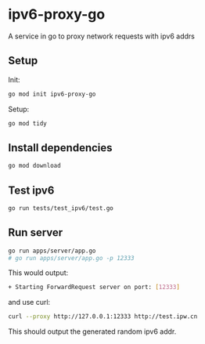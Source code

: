 # ipv6-proxy-go
A service in go to proxy network requests with ipv6 addrs

## Setup

Init:

```sh
go mod init ipv6-proxy-go
```

Setup:
 
```sh
go mod tidy
```

## Install dependencies

```sh
go mod download
```

## Test ipv6

```sh
go run tests/test_ipv6/test.go
```

## Run server

```sh
go run apps/server/app.go
# go run apps/server/app.go -p 12333
```

This would output:

```sh
+ Starting ForwardRequest server on port: [12333]
```

and use curl:

```sh
curl --proxy http://127.0.0.1:12333 http://test.ipw.cn
```

This should output the generated random ipv6 addr.